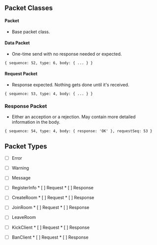 ## Packet Classes

#### Packet

* Base packet class.


#### Data Packet

* One-time send with no response needed or expected.

`{ sequence: 52, type: 6, body: { ... } }`


#### Request Packet

* Response expected. Nothing gets done until it's received.

`{ sequence: 53, type: 4, body: { ... } }`


### Response Packet

* Either an acception or a rejection. May contain more detailed information in the body.

`{ sequence: 54, type: 4, body: { response: 'OK' }, requestSeq: 53 }`


## Packet Types

* [ ]  Error
* [ ]  Warning
* [ ]  Message

* [ ]  RegisterInfo
       * [ ]  Request
       * [ ]  Response

* [ ]  CreateRoom
       * [ ]  Request
       * [ ]  Response

* [ ]  JoinRoom
       * [ ]  Request
       * [ ]  Response

* [ ]  LeaveRoom

* [ ]  KickClient
       * [ ]  Request
       * [ ]  Response

* [ ]  BanClient
       * [ ]  Request
       * [ ]  Response
